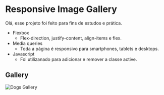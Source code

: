 # Responsive Image Gallery
Olá, esse projeto foi feito para fins de estudos e prática.

-   Flexbox
    -   Flex-direction, justify-content, align-items e flex.
-   Media queries
    -   Toda a página é responsivo  para smartphones, tablets e desktops.
 - Javascript
    -   Foi utilizanado para adicionar e remover a classe active.
 
## Gallery
![Dogs Gallery](https://github.com/yurimutti/responsive-image-gallery/blob/master/img/gif-gallery.gif)


